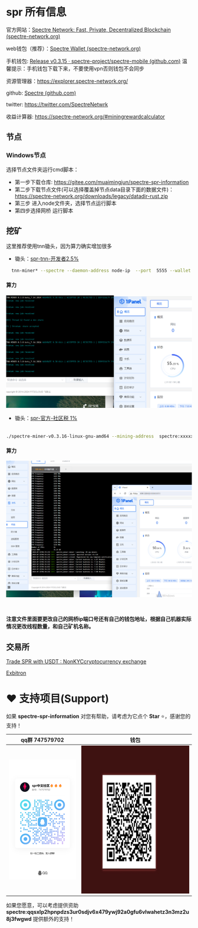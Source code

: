 # spr 所有信息

官方网站：[Spectre Network: Fast, Private, Decentralized Blockchain (spectre-network.org)](https://spectre-network.org/)

web钱包（推荐）：[Spectre Wallet (spectre-network.org)](https://wallet.spectre-network.org/)

手机钱包: [Release v0.3.15 · spectre-project/spectre-mobile (github.com)](https://github.com/spectre-project/spectre-mobile/releases)  温馨提示：手机钱包下载下来，不要使用vpn否则钱包不会同步

资源管理器：https://explorer.spectre-network.org/

github: [Spectre (github.com)](https://github.com/spectre-project)

twitter: https://twitter.com/SpectreNetwrk

收益计算器: https://spectre-network.org/#miningrewardcalculator

## 节点

### Windows节点

选择节点文件夹运行cmd脚本：

* 第一步下载仓库: https://gitee.com/muaimingjun/spectre-spr-information
* 第二步下载节点文件(可以选择覆盖掉节点data目录下面的数据文件)：https://spectre-network.org/downloads/legacy/datadir-rust.zip
* 第三步 进入node文件夹，选择节点运行脚本
* 第四步选择网桥 运行脚本

## 挖矿

这里推荐使用tnn锄头，因为算力确实增加很多

- 锄头：[spr-tnn-开发者2.5%](https://gitee.com/muaimingjun/spectre-spr-information/releases/tag/v0.3.6.1)
```bash
  tnn-miner* --spectre --daemon-address node-ip  --port  5555 --wallet spectre:qxxxxxxxxxg --threads 10 --worker-name 矿工名称
```
#### 算力

![本地路径](img/F18BE05112CD3183E527B50D6C2CCBE3.png)


- 锄头：[spr-官方-社区税 1%](https://github.com/spectre-project/spectre-miner/releases/tag/v0.3.16)

```bash
  
./spectre-miner-v0.3.16-linux-gnu-amd64 --mining-address  spectre:xxxxxxx  -s x.x.x.x -p xxxx

  ```
#### 算力
![本地路径](img/4A9F4A66B14A1561F5AB9C3D45633C97.png)

  ​

**注意文件里面要更改自己的网桥ip端口号还有自己的钱包地址，根据自己机器实际情况更改线程数量，和自己矿机名称。**

## 交易所

[Trade SPR with USDT : NonKYCcryptocurrency exchange](https://nonkyc.io/market/SPR_USDT)

[Exbitron](https://exbitron.com/trade?market=SPR-USDT)

 




# ♥️ 支持项目\(Support\)

<p>如果 <b>spectre-spr-information</b> 对您有帮助，请考虑为它点个 <b>Star</b> ⭐，感谢您的支持！</p>
<table>
<thead>
<tr>
<th align="center">qq群 747579702 </th>
<th align="center">钱包</th>
</tr>
</thead>
<tbody><tr>
<td align="center"><img src="./img/qq.jpg" alt="qq群 747579702" height="324" width="250"></td>

<td align="center"><img src="./img/dashang.png" alt="钱包" height="400" width="480"></td>
</tr>
</tbody>
</table>
<p>如果您愿意，可以考虑提供资助 <b>spectre:qqsxlp2hpnpdzs3ur0sdjv6x479ywj92a0gfu6vlwahetz3n3mz2u8j3fwgwd</b> 提供额外的支持！</p>

